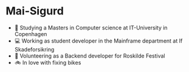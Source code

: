 # Mai-Sigurd
- 📖 Studying a Masters in Computer science at IT-University in Copenhagen
- 💻 Working as student developer in the Mainframe department at If Skadeforsikring
- 🔶 Volunteering as a Backend developer for Roskilde Festival
- 🚲 In love with fixing bikes
  
